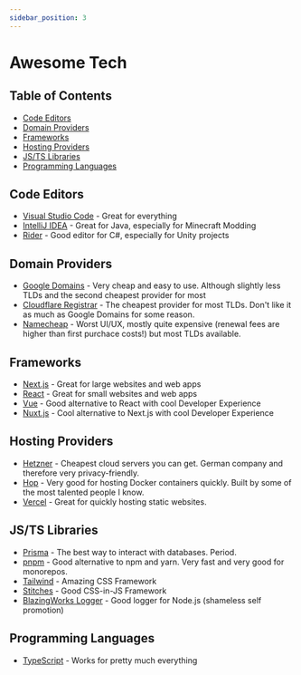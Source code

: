 ```yaml
---
sidebar_position: 3
---
```


# Awesome Tech

## Table of Contents

- [Code Editors](#code-editors)
- [Domain Providers](#domain-providers)
- [Frameworks](#frameworks)
- [Hosting Providers](#hosting-providers)
- [JS/TS Libraries](#jsts-libraries)
- [Programming Languages](#programming-languages)

## Code Editors

- [Visual Studio Code](https://code.visualstudio.com/) - Great for everything
- [IntelliJ IDEA](https://www.jetbrains.com/idea/) - Great for Java, especially for Minecraft Modding
- [Rider](https://www.jetbrains.com/rider/) - Good editor for C#, especially for Unity projects

## Domain Providers

- [Google Domains](https://domains.google/) - Very cheap and easy to use. Although slightly less TLDs and the second cheapest provider for most
- [Cloudflare Registrar](https://www.cloudflare.com/products/registrar) - The cheapest provider for most TLDs. Don't like it as much as Google Domains for some reason.
- [Namecheap](https://www.namecheap.com/) - Worst UI/UX, mostly quite expensive (renewal fees are higher than first purchace costs!) but most TLDs available.

## Frameworks

- [Next.js](https://nextjs.org/) - Great for large websites and web apps
- [React](https://reactjs.org/) - Great for small websites and web apps
- [Vue](https://vuejs.org/) - Good alternative to React with cool Developer Experience
- [Nuxt.js](https://nuxtjs.org/) - Cool alternative to Next.js with cool Developer Experience

## Hosting Providers

- [Hetzner](https://www.hetzner.com/) - Cheapest cloud servers you can get. German company and therefore very privacy-friendly.
- [Hop](https://hop.io/) - Very good for hosting Docker containers quickly. Built by some of the most talented people I know.
- [Vercel](https://vercel.com/) - Great for quickly hosting static websites.

## JS/TS Libraries

- [Prisma](https://www.prisma.io/) - The best way to interact with databases. Period.
- [pnpm](https://pnpm.io/) - Good alternative to npm and yarn. Very fast and very good for monorepos.
- [Tailwind](https://tailwindcss.com/) - Amazing CSS Framework
- [Stitches](https://stitches.dev/) - Good CSS-in-JS Framework
- [BlazingWorks Logger](https://npmjs.com/@blazingworks/logger) - Good logger for Node.js (shameless self promotion)

## Programming Languages

- [TypeScript](https://www.typescriptlang.org/) - Works for pretty much everything
